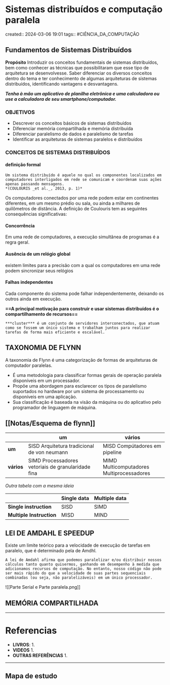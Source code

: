 # Sistemas distribuídos e computação paralela
created:: 2024-03-06 19:01
tags:: #CIÊNCIA_DA_COMPUTAÇÃO

## Fundamentos de Sistemas Distribuídos
**Propósito**
	Introduzir os conceitos fundamentais de sistemas distribuídos, bem como conhecer as técnicas que possibilitaram que esse tipo de arquitetura se desenvolvesse. Saber diferenciar os diversos conceitos dentro do tema e ter conhecimento de algumas arquiteturas de sistemas distribuídos, identificando vantagens e desvantagens.

***Tenha à mão um aplicativo de planilha eletrônica e uma calculadora ou use a calculadora de seu smartphone/computador.***
### OBJETIVOS
- Descrever os conceitos básicos de sistemas distribuídos
- Diferenciar memória compartilhada e memória distribuída
- Diferenciar paralelismo de dados e paralelismo de tarefas
- Identificar as arquiteturas de sistemas paralelos e distribuídos

### CONCEITOS DE SISTEMAS DISTRIBUÍDOS

#### definição formal 
```ad-quote
Um sistema distribuído é aquele no qual os componentes localizados em computadores interligados em rede se comunicam e coordenam suas ações apenas passando mensagens.
*(COULOURIS _et al._, 2013, p. 1)*
```


Os computadores conectados por uma rede podem estar em continentes diferentes, em um mesmo prédio ou sala, ou ainda a milhares de quilômetros de distância. A definição de Coulouris tem as seguintes consequências significativas:

#### Concorrência
 Em uma rede de computadores, a execução simultânea de programas é a regra geral.
#### Ausência de um relógio global
 existem limites para a precisão com a qual os computadores em uma rede podem sincronizar seus relógios
#### Falhas independentes
 Cada componente do sistema pode falhar independentemente, deixando os outros ainda em execução.

**==A principal motivação para construir e usar sistemas distribuídos é o compartilhamento de recursos==**

```ad-info
***cluster*** é um conjunto de servidores interconectados, que atuam como se fossem um único sistema e trabalham juntos para realizar tarefas de forma mais eficiente e escalável.
```
## TAXONOMIA DE FLYNN
A taxonomia de Flynn é uma categorização de formas de arquiteturas de computador paralelas.

- É uma metodologia para classificar formas gerais de operação paralela disponíveis em um processador.
- Propõe uma abordagem para esclarecer os tipos de paralelismo suportados no hardware por um sistema de processamento ou disponíveis em uma aplicação.
- Sua classificação é baseada na visão da máquina ou do aplicativo pelo programador de linguagem de máquina.

## [[Notas/Esquema de flynn]]

|            | **um**                                             | **vários**                                              |
| ---------- | -------------------------------------------------- | ------------------------------------------------------- |
| **um**     | SISD Arquitetura tradicional de von neumann        | MISD Compútadores em pipeline                           |
| **vários** | SIMD Processadores vetoriais de granularidade fina | MIMD Multicomputadores<br>           Multiprocessadores |
*Outra tabela com a mesma ideia*

|                          | Single data | Multiple data |
| ------------------------ | ----------- | ------------- |
| **Single  instruction**  | SISD        | SIMD          |
| **Multiple Instruction** | MISD        | MIND          |

## LEI DE AMDAHL E SPEEDUP
Existe um limite teórico para a velocidade de execução de tarefas em paralelo, que é determinado pela de Amdhl. 

```ad-attention
A lei de Amdahl afirma que podemos paralelizar e/ou distribuir nossos cálculos tanto quanto quisermos, ganhando em desempenho à medida que adicionamos recursos de computação. No entanto, nosso código não pode ser mais rápido do que a velocidade de suas partes sequenciais combinadas (ou seja, não paralelizáveis) em um único processador.
```
 ![[Parte Serial e Parte paralela.png]]

## MEMÓRIA COMPARTILHADA
---
# Referencias
- **LIVROS**:
	1. 
- **VIDEOS**
	1. 
- **OUTRAS REFERÊNCIAS**
	1. 
---
## Mapa de estudo
